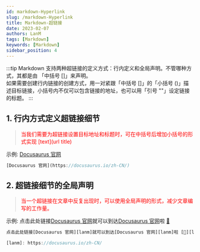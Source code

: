 ```yaml
---
id: markdown-Hyperlink
slug: /markdown-Hyperlink
title: Markdown-超链接
date: 2023-02-07
authors: LanM
tags: [Markdown]
keywords: [Markdown]
sidebar_position: 4
---
```


:::tip
Markdown 支持两种超链接的定义方式：行内定义和全局声明。不管哪种方式，其都是由 「中括号 []」来声明。<br/>
如果需要创建行内链接的创建方式，用一对紧跟「中括号 []」的「小括号 ()」描述目标链接，小括号内不仅可以包含链接的地址，也可以用「引号 ""」设定链接的标题。
:::

## 1. 行内方式定义超链接细节

> <font color="red">当我们需要为超链接设置目标地址和标题时，可在中括号后增加小括号的形式实现 [text](url title)</font>

示例: [Docusaurus 官网](https://docusaurus.io/zh-CN/)

```jsx
[Docusaurus 官网](https://docusaurus.io/zh-CN/)
```

## 2. 超链接细节的全局声明

> <font color="red">当一个超链接在文章中反复出现时，可以使用全局声明的形式，减少文章编写的工作量。</font>

示例: 点击此处链接[Docusaurus 官网][lanm]就可以到达[Docusaurus 官网][lanm]啦 [🥳][lanm]

[lanm]: https://docusaurus.io/zh-CN/

```jsx
点击此处链接[Docusaurus 官网][lanm]就可以到达[Docusaurus 官网][lanm]啦 [🥳][lanm]

[lanm]: https://docusaurus.io/zh-CN/
```
